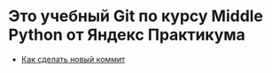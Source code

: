 # Это учебный Git по курсу Middle Python от Яндекс Практикума
- [Как сделать новый коммит](./commmit_help.md)
